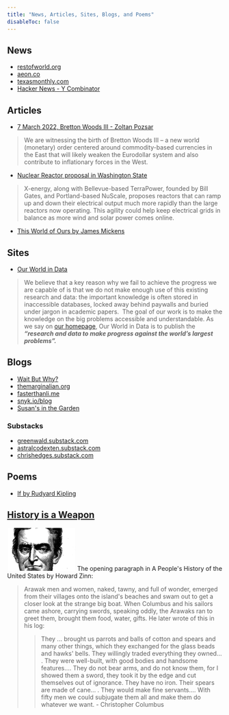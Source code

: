 ```yaml
---
title: "News, Articles, Sites, Blogs, and Poems"
disableToc: false
---
```


## News
- [restofworld.org](https://restofworld.org/)
- [aeon.co](https://aeon.co)
- [texasmonthly.com](https://www.texasmonthly.com/)
- [Hacker News - Y Combinator](https://news.ycombinator.com/)
## Articles
- [7 March 2022, Bretton Woods III - Zoltan Pozsar](https://plus2.credit-suisse.com/shorturlpdf.html?v=4ZR9-WTBd-VA)
> We are witnessing the birth of Bretton Woods III – a new world (monetary) order centered around commodity-based currencies in the East that will likely weaken the Eurodollar system and also contribute to inflationary forces in the West.
- [Nuclear Reactor proposal in Washington State](https://www.seattletimes.com/seattle-news/environment/this-next-generation-nuclear-power-plant-is-pitched-for-washington-state-can-it-change-the-world/)
> X-energy, along with Bellevue-based TerraPower, founded by Bill Gates, and Portland-based NuScale, proposes reactors that can ramp up and down their electrical output much more rapidly than the large reactors now operating.
> This agility could help keep electrical grids in balance as more wind and solar power comes online.
- [This World of Ours by James Mickens](https://www.usenix.org/system/files/1401_08-12_mickens.pdf)
## Sites

- [Our World in Data](https://ourworldindata.org/)
> We believe that a key reason why we fail to achieve the progress we are capable of is that we do not make enough use of this existing research and data: the important knowledge is often stored in inaccessible databases, locked away behind paywalls and buried under jargon in academic papers. 
> The goal of our work is to make the knowledge on the big problems accessible and understandable. As we say on [our homepage](https://ourworldindata.org/), Our World in Data is to publish the **_“research and data to make progress against the world’s largest problems”._**
## Blogs
- [Wait But Why?](https://waitbutwhy.com/)
- [themarginalian.org](https://www.themarginalian.org/)
- [fasterthanli.me](https://fasterthanli.me/)
- [snyk.io/blog](https://snyk.io/blog/)
- [Susan's in the Garden](https://www.susansinthegarden.com/)
### Substacks
- [greenwald.substack.com](https://greenwald.substack.com/)
- [astralcodexten.substack.com](https://astralcodexten.substack.com/)
- [chrishedges.substack.com](https://chrishedges.substack.com/)
## Poems
- [If by Rudyard Kipling](/notes/rudyard-kipling-if.md)

## [History is a Weapon](http://www.historyisaweapon.com)
![](/notes/gifs/hiawheroes.gif) 
The opening paragraph in A People's History of the United States by Howard Zinn:
> Arawak men and women, naked, tawny, and full of wonder, emerged from their villages onto the island's beaches and swam out to get a closer look at the strange big boat. When Columbus and his sailors came ashore, carrying swords, speaking oddly, the Arawaks ran to greet them, brought them food, water, gifts. He later wrote of this in his log:
> > They ... brought us parrots and balls of cotton and spears and many other things, which they exchanged for the glass beads and hawks' bells. They willingly traded everything they owned... . They were well-built, with good bodies and handsome features.... They do not bear arms, and do not know them, for I showed them a sword, they took it by the edge and cut themselves out of ignorance. They have no iron. Their spears are made of cane... . They would make fine servants.... With fifty men we could subjugate them all and make them do whatever we want. - Christopher Columbus